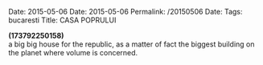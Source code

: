 Date: 2015-05-06
Date: 2015-05-06
Permalink: /20150506
Date: 
Tags: bucaresti
Title: CASA POPRULUI
  
**(173792250158)**  
a big big house for the republic, as a matter of fact the biggest building on the planet where volume is concerned. 